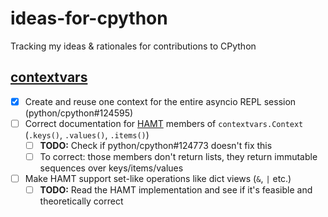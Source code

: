 # ideas-for-cpython
Tracking my ideas &amp; rationales for contributions to CPython

## [contextvars](https://docs.python.org/3/library/contextvars.html)
- [x] Create and reuse one context for the entire asyncio REPL session (python/cpython#124595)
- [ ] Correct documentation for [HAMT](https://github.com/python/cpython/blob/8fbf10d6cfd9c69ffcc1f80fa0c5f33785197af7/Python/hamt.c) members of `contextvars.Context` (`.keys()`, `.values()`, `.items()`)
  - [ ] **TODO:** Check if python/cpython#124773 doesn't fix this
  - [ ] To correct: those members don't return lists, they return immutable sequences over keys/items/values
- [ ] Make HAMT support set-like operations like dict views (`&`, `|` etc.)
  - [ ] **TODO:** Read the HAMT implementation and see if it's feasible and theoretically correct
